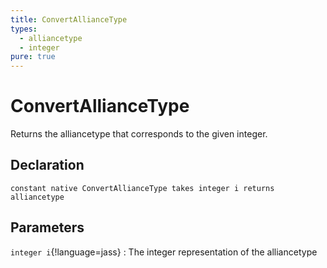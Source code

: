 ```yaml
---
title: ConvertAllianceType
types:
  - alliancetype
  - integer
pure: true
---
```


# ConvertAllianceType
Returns the alliancetype that corresponds to the given integer.

## Declaration

```jass
constant native ConvertAllianceType takes integer i returns alliancetype
```

## Parameters
`integer i`{!language=jass}
: The integer representation of the alliancetype
